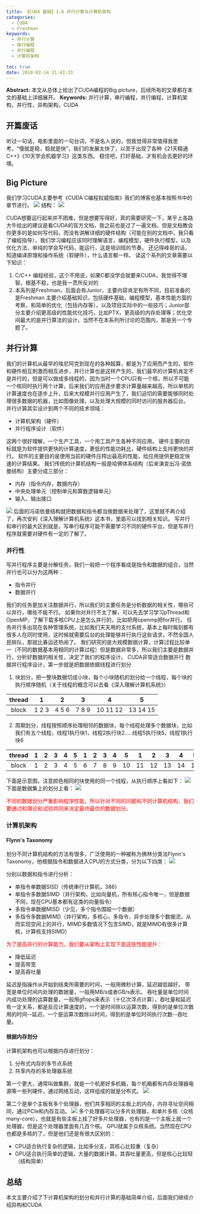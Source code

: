 ```yaml
---
title: 【CUDA 基础】1.0 并行计算与计算机架构
categories:
  - CUDA
  - Freshman
keywords:
  - 并行计算
  - 串行编程
  - 并行编程
  - 计算机架构

toc: true
date: 2018-02-14 21:43:33
---
```


**Abstract:** 本文从总体上给出了CUDA编程的Big picture，后续所有的文章都在本文的基础上详细展开。
**Keywords:** 并行计算，串行编程，并行编程，计算机架构，并行性，异构架构，CUDA

<!--more-->
## 开篇废话
听过一句话，电影里面的一句台词，不是名人说的，但我觉得非常值得我思考，“慢就是稳，稳就是快”，我们的发展太快了，以至于出现了各种《21天精通C++》《10天学会机器学习》这类东西。
稳住吧，打好基础，才有机会去更好的环境。
## Big Picture
我们学习CUDA主要参考《CUDA C编程权威指南》我们的博客也基本按照书中的章节进行。
![](https://tony4ai-1251394096.cos.ap-hongkong.myqcloud.com/blog_images/CUDA-F-1-0-并行计算与计算机架构/cover.jpg)
结构：
![](https://tony4ai-1251394096.cos.ap-hongkong.myqcloud.com/blog_images/CUDA-F-1-0-并行计算与计算机架构/CUDA_C.png)

CUDA想要运行起来并不困难，但是想要写得好，真的需要研究一下，某乎上各路大牛给出的建议是看CUDA的官方文档，我之前也是过了一遍文档，但是文档教会你更多的是如何写代码，而没有讲解详细的硬件结构（可能在别的文档中，我只看了编程指导），我们学习编程应该同时理解语言，编程模型，硬件执行模型，以及优化方法，单纯的学会写代码，能运行，这是培训班的节奏。
还记得峰哥的话，知道编译原理和操作系统（软硬件），什么语言都一样。
读这个系列的文章需要以下知识：
1. C/C++ 编程经验，这个不用说，如果C都没学会就要来CUDA，我觉得不理智，根基不稳，也是我一贯所反对的
2. 本系列是Freshman，后面会有Junior，主要内容肯定有所不同，目前准备的是Freshman 主要介绍基础知识，包括硬件基础，编程模型，基本性能方面的考察，和简单的优化（包括内存等），以及项目实际中的一些技巧；Junior部分主要介绍更高级的性能优化技巧，比如PTX，更高级的内存处理等；优化空间最大的是并行算法的设计，当然不在本系列所讨论的范围内，那是另一个专题了。



## 并行计算
我们的计算机从最早的埃尼阿克到现在的各种超算，都是为了应用而产生的，软件和硬件相互刺激而相互进步，并行计算也是这样产生的，我们最早的计算机肯定不是并行的，但是可以做成多线程的，因为当时一个CPU只有一个核，所以不可能一个核同时执行两个计算，后来我们的应用逐步要求计算量越来越高，所以单核的计算速度也在逐步上升，后来大规模并行应用产生了，我们迫切的需要能够同时处理很多数据的机器，比如图像处理，以及处理大规模的同时访问的服务器后台。
并行计算其实设计到两个不同的技术领域：
- 计算机架构（硬件）
- 并行程序设计（软件）

这两个很好理解，一个生产工具，一个用工具产生各种不同应用。
硬件主要的目标就是为软件提供更快的计算速度，更低的性能功耗比，硬件结构上支持更快的并行。
软件的主要目的是使用当前的硬件压榨出最高的性能，给应用提供更稳定快速的计算结果。
我们传统的计算机结构一般是哈佛体系结构（后来演变出冯·诺依曼结构）主要分成三部分：
- 内存（指令内存，数据内存）
- 中央处理单元（控制单元和算数逻辑单元）
- 输入、输出接口

![](https://tony4ai-1251394096.cos.ap-hongkong.myqcloud.com/blog_images/CUDA-F-1-0-并行计算与计算机架构/1.png)
后面的冯诺依曼结构就把数据和指令都当做数据来处理了，这里就不再介绍了，再次安利《深入理解计算机系统》这本书，里面可以找到相关知识。
写并行和串行的最大区别就是，写串行程序可能不需要学习不同的硬件平台，但是写并行程序就需要对硬件有一定的了解了。


### 并行性
写并行程序主要是分解任务，我们一般把一个程序看成是指令和数据的组合，当然并行也可以分为这两种：
- 指令并行
- 数据并行

我们的任务更加关注数据并行，所以我们的主要任务是分析数据的相关性，哪些可以并行，哪些不能不行。
如果你对并行不太了解，可以先去学习学习pThread和OpenMP，了解下载多核CPU上是怎么并行的，比如把用openmp把for并行。
任务并行多出现在各种管理系统，比如我们天天用的支付系统，基本上每时每刻都有很多人在同时使用，这时候就需要后台的处理能够并行执行这些请求，不然全国人民排队，那就比春运还热闹了。
我们研究的是大规模数据计算，计算过程比较单一（不同的数据基本用相同的计算过程）但是数据非常多，所以我们主要是数据并行，分析好数据的相关性，决定了我们的程序设计。
CUDA非常适合数据并行
数据并行程序设计，第一步就是把数据依据线程进行划分
1. 块划分，把一整块数据切成小块，每个小块随机的划分给一个线程，每个块的执行顺序随机（关于线程的概念可以去看《深入理解计算机系统》）

| thread |      1       |        2         |      3       |        4        | 5             |
|:------:|:------------:|:----------------:|:------------:|:---------------:| ------------- |
| block  | 1     2    3 | 4       5      6 | 7    8     9 | 10      11   12 | 13     14  15 |


2. 周期划分，线程按照顺序处理相邻的数据块，每个线程处理多个数据块，比如我们有五个线程，线程1执行块1，线程2执行块2.....线程5执行块5，线程1执行块6

| thread |  1  |  2  |  3  |  4  | 5   | 1   | 2   | 3   | 4   | 5   | 1   | 2   | 3   | 4   | 5   |
|:------:|:---:|:---:|:---:|:---:| --- | --- | --- | --- | --- | --- | --- | --- | --- | --- | --- |
| block       |  1   |  2   |   3  |  4   |    5   |   6  |    7 |   8  |    9 |  10   |   11  |   12  |  13   |   14  |15|

下面是示意图，注意颜色相同的块使用的同一个线程，从执行顺序上看如下：
![](https://tony4ai-1251394096.cos.ap-hongkong.myqcloud.com/blog_images/CUDA-F-1-0-并行计算与计算机架构/2.png)
下面是数据集上的划分上看：
![](https://tony4ai-1251394096.cos.ap-hongkong.myqcloud.com/blog_images/CUDA-F-1-0-并行计算与计算机架构/3.png)

<font color="FF0000">不同的数据划分严重影响程序性能，所以针对不同的问题和不同计算机结构，我们要通过和理论和试验共同来决定最终最优的数据划分。</font>


### 计算机架构
#### Flynn's Taxonomy
划分不同计算机结构的方法有很多，广泛使用的一种被称为佛林分类法Flynn's Taxonomy，他根据指令和数据进入CPU的方式分类，分为以下四类：
![](https://tony4ai-1251394096.cos.ap-hongkong.myqcloud.com/blog_images/CUDA-F-1-0-并行计算与计算机架构/4.png)

分别以数据和指令进行分析：
- 单指令单数据SISD（传统串行计算机，386）
- 单指令多数据SIMD（并行架构，比如向量机，所有核心指令唯一，但是数据不同，现在CPU基本都有这类的向量指令）
- 多指令单数据MISD（少见，多个指令围殴一个数据）
- 多指令多数据MIMD（并行架构，多核心，多指令，异步处理多个数据流，从而实现空间上的并行，MIMD多数情况下包含SIMD，就是MIMD有很多计算核，计算核支持SIMD）

<font color="FF0000">为了提高并行的计算能力，我们要从架构上实现下面这些性能提升：</font>
- 降低延迟
- 提高带宽
- 提高吞吐量

延迟是指操作从开始到结束所需要的时间，一般用微秒计算，延迟越低越好。
带宽是单位时间内处理的数据量，一般用MB/s或者GB/s表示。
吞吐量是单位时间内成功处理的运算数量，一般用gflops来表示（十亿次浮点计算），吞吐量和延迟有一定关系，都是反应计算速度的，一个是时间除以运算次数，得到的是单位次数用的时间--延迟，一个是运算次数除以时间，得到的是单位时间执行次数--吞吐量。


#### 根据内存划分
计算机架构也可以根据内存进行划分：
1. 分布式内存的多节点系统
2. 共享内存的多处理器系统

第一个更大，通常叫做集群，就是一个机房好多机箱，每个机箱都有内存处理器电源等一些列硬件，通过网络互动，这样组成的就是分布式。
![](https://tony4ai-1251394096.cos.ap-hongkong.myqcloud.com/blog_images/CUDA-F-1-0-并行计算与计算机架构/5.png)

第二个是单个主板有多个处理器，他们共享相同的主板上的内存，内存寻址空间相同，通过PCIe和内存互动。
![](https://tony4ai-1251394096.cos.ap-hongkong.myqcloud.com/blog_images/CUDA-F-1-0-并行计算与计算机架构/6.png)
多个处理器可以分多片处理器，和单片多核（众核many-core），也就是有些主板上挂了好多片处理器，也有的是一个主板上就一个处理器，但是这个处理器里面有几百个核。
GPU就属于众核系统。当然现在CPU也都是多核的了，但是他们还是有很大区别的：
- CPU适合执行复杂的逻辑，比如多分支，其核心比较重（复杂）
- GPU适合执行简单的逻辑，大量的数据计算，其吞吐量更高，但是核心比较轻（结构简单）


## 总结
本文主要介绍了下计算机架构的划分和并行计算的基础简单介绍，后面我们继续介绍异构和CUDA

